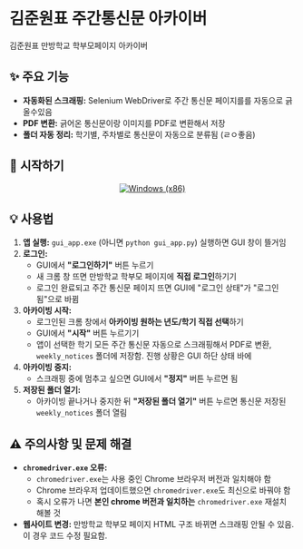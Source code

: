 # 김준원표 주간통신문 아카이버

김준원표 만방학교 학부모페이지 아카이버

## ✨ 주요 기능

*   **자동화된 스크래핑:** Selenium WebDriver로 주간 통신문 페이지를를 자동으로 긁올수있음
*   **PDF 변환:** 긁어온 통신문이랑 이미지를 PDF로 변환해서 저장
*   **폴더 자동 정리:** 학기별, 주차별로 통신문이 자동으로 분류됨 (ㄹㅇ좋음)

## 🚀 시작하기

<p align="center">
  <a href="https://github.com/notj-code/WBHPA_archiever/archive/refs/heads/main.zip">
    <img src="https://img.shields.io/badge/Download%20for%20Windows-%20-blue?logo=windows11&logoColor=white&style=for-the-badge" alt="Windows (x86)">
  </a>
</p>



## 💡 사용법

1.  **앱 실행:** `gui_app.exe` (아니면 `python gui_app.py`) 실행하면 GUI 창이 뜰거임
2.  **로그인:**
    *   GUI에서 **"로그인하기"** 버튼 누르기
    *   새 크롬 창 뜨면 만방학교 학부모 페이지에 **직접 로그인**하기기
    *   로그인 완료되고 주간 통신문 페이지 뜨면 GUI에 "로그인 상태"가 "로그인 됨"으로 바뀜
3.  **아카이빙 시작:**
    *   로그인된 크롬 창에서 **아카이빙 원하는 년도/학기 직접 선택**하기
    *   GUI에서 **"시작"** 버튼 누르기기
    *   앱이 선택한 학기 모든 주간 통신문 자동으로 스크래핑해서 PDF로 변환, `weekly_notices` 폴더에 저장함. 진행 상황은 GUI 하단 상태 바에
4.  **아카이빙 중지:**
    *   스크래핑 중에 멈추고 싶으면 GUI에서 **"정지"** 버튼 누르면 됨
5.  **저장된 폴더 열기:**
    *   아카이빙 끝나거나 중지한 뒤 **"저장된 폴더 열기"** 버튼 누르면 통신문 저장된 `weekly_notices` 폴더 열림

## ⚠️ 주의사항 및 문제 해결

*   **`chromedriver.exe` 오류:**
    *   `chromedriver.exe`는 사용 중인 Chrome 브라우저 버전과 일치해야 함
    *   Chrome 브라우저 업데이트했으면 `chromedriver.exe`도 최신으로 바꿔야 함
    *   혹시 오류가 나면 **본인 chrome 버전과 일치하는** `chromedriver.exe` 재설치 해볼 것
*   **웹사이트 변경:** 만방학교 학부모 페이지 HTML 구조 바뀌면 스크래핑 안될 수 있음. 이 경우 코드 수정 필요함.
